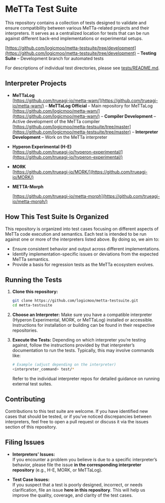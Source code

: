 # MeTTa Test Suite

This repository contains a collection of tests designed to validate and ensure compatibility between various MeTTa-related projects and their interpreters. It serves as a centralized location for tests that can be run against different back-end implementations or experimental setups.

[https://github.com/logicmoo/metta-testsuite/tree/development](https://github.com/logicmoo/metta-testsuite/tree/development) – **Testing Suite** – Development branch for automated tests  

For descriptions of individual test directories, please see [tests/README.md](./tests/README.md).

## Interpreter Projects

- **MeTTaLog**  
[https://github.com/trueagi-io/metta-wam/](https://github.com/trueagi-io/metta-wam/) – **MeTTaLog Official** – Main repository for MeTTaLog  
[https://github.com/logicmoo/metta-wam/](https://github.com/logicmoo/metta-wam/) – **Compiler Development** – Active development of the MeTTa compiler  
[https://github.com/logicmoo/metta-testsuite/tree/master](https://github.com/logicmoo/metta-testsuite/tree/master) – **Interpreter Development** – Work on the MeTTa interpreter  

- **Hyperon Experimental (H-E)**  
  [https://github.com/trueagi-io/hyperon-experimental/](https://github.com/trueagi-io/hyperon-experimental/)  

- **MORK**  
  [https://github.com/trueagi-io/MORK/](https://github.com/trueagi-io/MORK/)

- **METTA-Morph**

  [https://github.com/trueagi-io/metta-morph](https://github.com/trueagi-io/metta-morph/)

## How This Test Suite Is Organized

This repository is organized into test cases focusing on different aspects of MeTTa code execution and semantics. Each test is intended to be run against one or more of the interpreters listed above. By doing so, we aim to:

- Ensure consistent behavior and output across different implementations.
- Identify implementation-specific issues or deviations from the expected MeTTa semantics.
- Provide a basis for regression tests as the MeTTa ecosystem evolves.

## Running the Tests

1. **Clone this repository:**
   ```bash
   git clone https://github.com/logicmoo/metta-testsuite.git
   cd metta-testsuite
   ```

2. **Choose an Interpreter:**
   Make sure you have a compatible interpreter (Hyperon Experimental, MORK, or MeTTaLog) installed or accessible. Instructions for installation or building can be found in their respective repositories.

3. **Execute the Tests:**
   Depending on which interpreter you’re testing against, follow the instructions provided by that interpreter’s documentation to run the tests. Typically, this may involve commands like:
   ```bash
   # Example (adjust depending on the interpreter)
   <interpreter_command> test/* 
   ```
   
   Refer to the individual interpreter repos for detailed guidance on running external test suites.

## Contributing

Contributions to this test suite are welcome. If you have identified new cases that should be tested, or if you’ve noticed discrepancies between interpreters, feel free to open a pull request or discuss it via the issues section of this repository.

## Filing Issues

- **Interpreters’ Issues:**  
  If you encounter a problem you believe is due to a specific interpreter’s behavior, please file the issue **in the corresponding interpreter repository** (e.g., H-E, MORK, or MeTTaLog).

- **Test Case Issues:**  
  If you suspect that a test is poorly designed, incorrect, or needs clarification, file an issue **here in this repository**. This will help us improve the quality, coverage, and clarity of the test cases.


